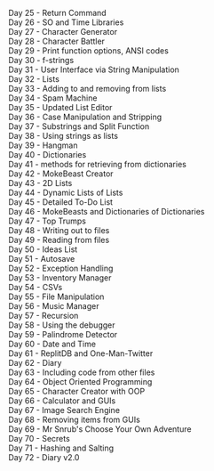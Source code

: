 Day 25 - Return Command<br>
Day 26 - SO and Time Libraries<br>
Day 27 - Character Generator<br>
Day 28 - Character Battler<br>
Day 29 - Print function options, ANSI codes<br>
Day 30 - f-strings<br>
Day 31 - User Interface via String Manipulation<br>
Day 32 - Lists<br>
Day 33 - Adding to and removing from lists<br>
Day 34 - Spam Machine<br>
Day 35 - Updated List Editor<br>
Day 36 - Case Manipulation and Stripping<br>
Day 37 - Substrings and Split Function<br>
Day 38 - Using strings as lists<br>
Day 39 - Hangman<br>
Day 40 - Dictionaries<br>
Day 41 - methods for retrieving from dictionaries<br>
Day 42 - MokeBeast Creator<br>
Day 43 - 2D Lists<br>
Day 44 - Dynamic Lists of Lists<br>
Day 45 - Detailed To-Do List<br>
Day 46 - MokeBeasts and Dictionaries of Dictionaries<br>
Day 47 - Top Trumps<br>
Day 48 - Writing out to files<br>
Day 49 - Reading from files<br>
Day 50 - Ideas List<br>
Day 51 - Autosave<br>
Day 52 - Exception Handling<br>
Day 53 - Inventory Manager<br>
Day 54 - CSVs<br>
Day 55 - File Manipulation<br>
Day 56 - Music Manager<br>
Day 57 - Recursion<br>
Day 58 - Using the debugger<br>
Day 59 - Palindrome Detector<br>
Day 60 - Date and Time<br>
Day 61 - ReplitDB and One-Man-Twitter<br>
Day 62 - Diary<br>
Day 63 - Including code from other files<br>
Day 64 - Object Oriented Programming<br>
Day 65 - Character Creator with OOP<br>
Day 66 - Calculator and GUIs<br>
Day 67 - Image Search Engine<br>
Day 68 - Removing items from GUIs<br>
Day 69 - Mr Snrub's Choose Your Own Adventure<br>
Day 70 - Secrets <br>
Day 71 - Hashing and Salting<br>
Day 72 - Diary v2.0<br>
